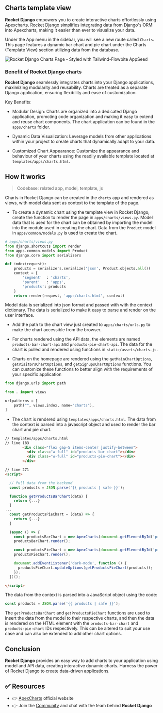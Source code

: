 ## Charts template view


**Rocket Django** empowers you to create interactive charts effortlessly using [Apexcharts](https://apexcharts.com/). Rocket Django simplifies integrating data from Django's ORM into Apexcharts, making it easier than ever to visualize your data.

Under the App menu in the sidebar, you will see a new route called `Charts`. This page features a dynamic bar chart and pie chart under the Charts (Template View) section utilizing data from the database.

![Rocket Django Charts Page - Styled with Tailwind-Flowbite AppSeed](https://github.com/app-generator/dummy/assets/57325382/5b18f498-7cfc-4270-86f8-e77b2fb80e08)

### Benefit of Rocket Django charts
**Rocket Django** seamlessly integrates charts into your Django applications, maximizing modularity and reusability. Charts are treated as a separate Django application, ensuring flexibility and ease of customization.

Key Benefits:

- Modular Design: Charts are organized into a dedicated Django application, promoting code organization and making it easy to extend and reuse chart components. The chart application can be found in the `apps/charts` folder.

- Dynamic Data Visualization: Leverage models from other applications within your project to create charts that dynamically adapt to your data.

- Customized Chart Appearance: Customize the appearance and behaviour of your charts using the readily available template located at `templates/apps/charts.html`.


## How it works

> Codebase: related app, model, template,  js

Charts in Rocket Django can be created in the `charts` app and rendered as views, with model data sent as context to the template of the page. 

- To create a dynamic chart using the template view in Rocket Django, create the function to render the page in `apps/charts/views.py`. Model data that is used for the chart can be obtained by importing the model into the module used in creating the chart. Data from the `Product` model in `apps/common/models.py` is used to create the chart.
```py
# apps/charts/views.py
from django.shortcuts import render
from apps.common.models import Product
from django.core import serializers

def index(request):
    products = serializers.serialize('json', Product.objects.all())
    context = {
        'segment'  : 'charts',
        'parent'   : 'apps',
        'products': products
    }
    return render(request, 'apps/charts.html', context)
```
Model data is serialized into json format and passed with with the context dictionary. The data is serialized to make it easy to parse and render on the user interface.

- Add the path to the chart view just created to `apps/charts/urls.py` to make the chart accessible from the browser.
- For charts rendered using the API data, the elements are named `products-bar-chart-api` and `products-pie-chart-api`. The data for the chart is pulled and rendered using functions in `static/assets/charts.js`.

- Charts on the homepage are rendered using the `getMainChartOptions`, `getVisitorsChartOptions`, and `getSignupsChartOptions` functions. You can customize these functions to better align with the requirements of your specific application
```py
from django.urls import path

from . import views

urlpatterns = [
    path("", views.index, name="charts"),
]
```

- The chart is rendered using `templates/apps/charts.html`. The data from the context is parsed into a javascript object and used to render the bar chart and pie chart.
```html
// templates/apps/charts.html
// line 183
        <div class="flex gap-5 items-center justify-between">
          <div class="w-full" id="products-bar-chart"></div>
          <div class="w-full" id="products-pie-chart"></div>
        </div>

// line 271
<script>

  // Pull data from the backend
  const products = JSON.parse('{{ products | safe }}');

  function getProductsBarChart(data) {
    return {...}
  }
...
  const getProductsPieChart = (data) => {
    return {...}
  }

  (async () => {
    const productsBarChart = new ApexCharts(document.getElementById('products-bar-chart'), getProductsBarChart(products));
    productsBarChart.render();

    const productsPieChart = new ApexCharts(document.getElementById('products-pie-chart'), getProductsPieChart(products));
    productsPieChart.render();

    document.addEventListener('dark-mode', function () {
      productsPieChart.updateOptions(getProductsPieChart(products));
    });
  })();

</script>
```
The data from the context is parsed into a JavaScript object using the code:
```js
const products = JSON.parse('{{ products | safe }}');
```

The `getProductsBarChart` and `getProductsPieChart` functions are used to insert the data from the model to their respective charts, and then the data is rendered on the HTML element with the `products-bar-chart` and `products-pie-chart` IDs respectively. This can be altered to suit your use case and can also be extended to add other chart options.


## Conclusion
**Rocket Django** provides an easy way to add charts to your application using model and API data, creating interactive dynamic charts. Harness the power of Rocket Django to create data-driven applications.


## ✅ Resources
- 👉 [ApexCharts](https://apexcharts.com/) official website
- 👉 Join the [Community](https://discord.com/invite/fZC6hup) and chat with the team behind **Rocket Django**
